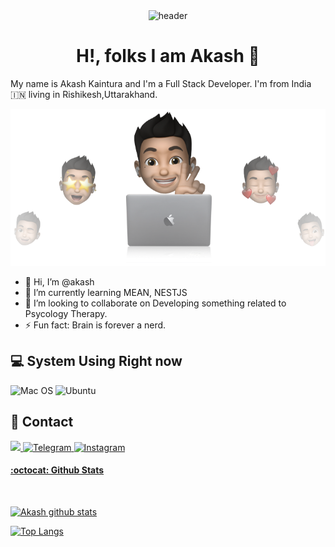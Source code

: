 <p align="center">
    <img align="center" width="5%" src="https://media.giphy.com/media/du3J3cXyzhj75IOgvA/giphy.gif" alt="header"/>
  <br>
  <h1 align="center">H!, folks I am Akash  👋 </h1>
    My name is Akash Kaintura and I'm a Full Stack Developer. I'm from India 🇮🇳 living in Rishikesh,Uttarakhand.
</p>

<p align="center">
    <img src="https://github.com/akashkaintura/AkashKaintura/raw/main/assets/cover.png"/>
</p>

- 👋 Hi, I’m @akash
- 🌱 I’m currently learning MEAN, NESTJS
- 💞️ I’m looking to collaborate on Developing something related to Psycology Therapy.
- ⚡   Fun fact: Brain is forever a nerd.

## 💻 System Using Right now

![Mac OS](https://img.shields.io/badge/catalina-000000?style=for-the-badge&logo=MacOS&logoColor=white)
![Ubuntu](https://img.shields.io/badge/Ubuntu-E95420?style=for-the-badge&logo=ubuntu&logoColor=white)

## 📱 Contact

<a href="https://wa.me/8979594537">
    <img src="https://img.shields.io/badge/WhatsApp-25D366?style=for-the-badge&logo=whatsapp&logoColor=white">
</a>

<a href="https://web.tlgr.org/#/im?p=@akashkaintura">
<img alt="Telegram" src="https://img.shields.io/badge/Telegram-2CA5E0?style=for-the-badge&logo=telegram&logoColor=white" />

                                                                                                                        
 <a href="https://www.instagram.com/akash_kaintura_sd">                                                                                                           
 <img alt="Instagram" src="https://img.shields.io/badge/akash_kaintura_sd-%23E4405F.svg?style=for-the-badge&logo=Instagram&logoColor=white" />
                                                                                                                      
<br>

#### :octocat:  Github Stats

<br>

![Akash github stats](https://github-readme-stats.vercel.app/api?username=akashkoco/akashkoco&theme=algolia&show_icons=true)

[![Top Langs](https://github-readme-stats.vercel.app/api/top-langs/?username=akashkoco/akashkoco&layout=compact&langs_count=8)](https://github.com/akashkoco/github-readme-stats)

<br>
<!---
akashkoco/akashkoco is a ✨ special ✨ repository because its `README.md` (this file) appears on your GitHub profile.
You can click the Preview link to take a look at your changes.
--->
